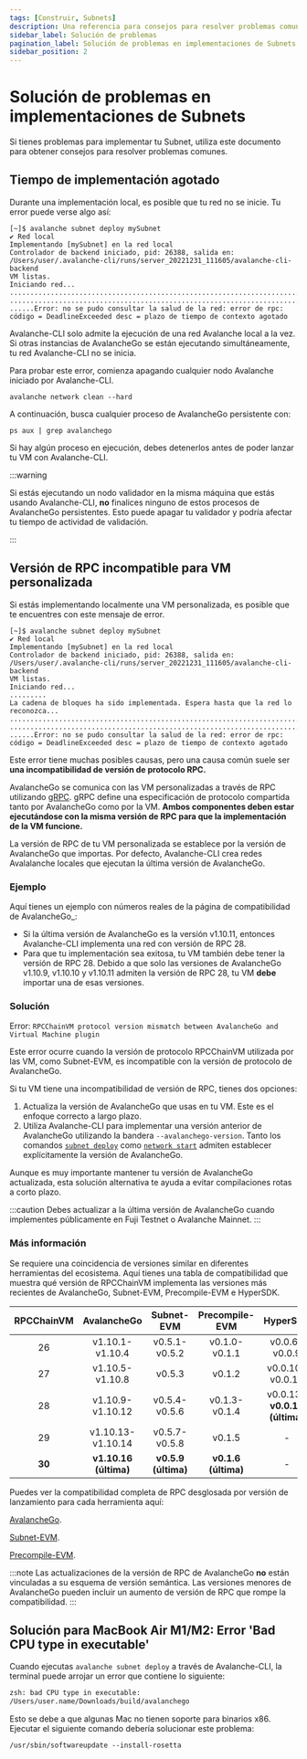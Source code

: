 ```yaml
---
tags: [Construir, Subnets]
description: Una referencia para consejos para resolver problemas comunes al implementar Subnets en Avalanche.
sidebar_label: Solución de problemas
pagination_label: Solución de problemas en implementaciones de Subnets
sidebar_position: 2
---
```


# Solución de problemas en implementaciones de Subnets

Si tienes problemas para implementar tu Subnet, utiliza este documento para obtener consejos para resolver problemas comunes.

## Tiempo de implementación agotado

Durante una implementación local, es posible que tu red no se inicie. Tu error puede verse algo así:

```text
[~]$ avalanche subnet deploy mySubnet
✔ Red local
Implementando [mySubnet] en la red local
Controlador de backend iniciado, pid: 26388, salida en: /Users/user/.avalanche-cli/runs/server_20221231_111605/avalanche-cli-backend
VM listas.
Iniciando red...
..................................................................................
..................................................................................
......Error: no se pudo consultar la salud de la red: error de rpc: código = DeadlineExceeded desc = plazo de tiempo de contexto agotado
```

Avalanche-CLI solo admite la ejecución de una red Avalanche local a la vez. Si otras instancias de
AvalancheGo se están ejecutando simultáneamente, tu red Avalanche-CLI no se inicia.

Para probar este error, comienza apagando cualquier nodo Avalanche iniciado por Avalanche-CLI.

```shell
avalanche network clean --hard
```

A continuación, busca cualquier proceso de AvalancheGo persistente con:

```shell
ps aux | grep avalanchego
```

Si hay algún proceso en ejecución, debes detenerlos antes de poder lanzar tu VM con Avalanche-CLI.

:::warning

Si estás ejecutando un nodo validador en la misma máquina que estás usando Avalanche-CLI, **no** finalices ninguno
de estos procesos de AvalancheGo persistentes. Esto puede apagar tu validador y podría afectar
tu tiempo de actividad de validación.

:::

## Versión de RPC incompatible para VM personalizada

Si estás implementando localmente una VM personalizada, es posible que te encuentres con este mensaje de error.

```text
[~]$ avalanche subnet deploy mySubnet
✔ Red local
Implementando [mySubnet] en la red local
Controlador de backend iniciado, pid: 26388, salida en: /Users/user/.avalanche-cli/runs/server_20221231_111605/avalanche-cli-backend
VM listas.
Iniciando red...
.........
La cadena de bloques ha sido implementada. Espera hasta que la red lo reconozca...
..................................................................................
..................................................................................
......Error: no se pudo consultar la salud de la red: error de rpc: código = DeadlineExceeded desc = plazo de tiempo de contexto agotado
```

Este error tiene muchas posibles causas, pero una causa común suele ser **una
incompatibilidad de versión de protocolo RPC.**

AvalancheGo se comunica con las VM personalizadas a través de RPC utilizando [gRPC](https://grpc.io/). gRPC define una
especificación de protocolo compartida tanto por AvalancheGo como por la VM. **Ambos componentes deben estar ejecutándose
con la misma versión de RPC para que la implementación de la VM funcione.**

La versión de RPC de tu VM personalizada se establece por la versión de AvalancheGo que importas. Por defecto,
Avalanche-CLI crea redes Avalalanche locales que ejecutan la última versión de AvalancheGo.

### Ejemplo

Aquí tienes un ejemplo con números reales de la página de compatibilidad de AvalancheGo\_:

- Si la última versión de AvalancheGo es la versión v1.10.11, entonces Avalanche-CLI implementa una red con
  versión de RPC 28.
- Para que tu implementación sea exitosa, tu VM también debe tener la versión de RPC 28. Debido a que solo
  las versiones de AvalancheGo v1.10.9, v1.10.10 y v1.10.11 admiten la versión de RPC 28,
  tu VM **debe** importar una de esas versiones.

### Solución

Error: `RPCChainVM protocol version mismatch between AvalancheGo and Virtual Machine plugin`

Este error ocurre cuando la versión de protocolo RPCChainVM utilizada por las VM, como Subnet-EVM,
es incompatible con la versión de protocolo de AvalancheGo.

Si tu VM tiene una incompatibilidad de versión de RPC, tienes dos opciones:

1. Actualiza la versión de AvalancheGo que usas en tu VM. Este es el enfoque correcto a largo plazo.
2. Utiliza Avalanche-CLI para implementar una versión anterior de AvalancheGo utilizando la bandera
   `--avalanchego-version`. Tanto los comandos [`subnet deploy`](/tooling/avalanche-cli.md#subnet-deploy)
   como [`network start`](/tooling/avalanche-cli.md#network-start) admiten
   establecer explícitamente la versión de AvalancheGo.

Aunque es muy importante mantener tu versión de AvalancheGo actualizada,
esta solución alternativa te ayuda a evitar compilaciones rotas a corto plazo.

:::caution
Debes actualizar a la última versión de AvalancheGo cuando implementes públicamente en
Fuji Testnet o Avalanche Mainnet.
:::

### Más información

Se requiere una coincidencia de versiones similar en diferentes herramientas del ecosistema. Aquí tienes una tabla de compatibilidad
que muestra qué versión de RPCChainVM implementa las versiones más recientes de
AvalancheGo, Subnet-EVM, Precompile-EVM e HyperSDK.

| RPCChainVM | AvalancheGo              | Subnet-EVM          | Precompile-EVM      | HyperSDK |
| :--------: | :-------:                | :-------:           | :-------:           | :-------: |
| 26         | v1.10.1-v1.10.4          | v0.5.1-v0.5.2       | v0.1.0-v0.1.1       | v0.0.6-v0.0.9 |
| 27         | v1.10.5-v1.10.8          | v0.5.3              | v0.1.2              | v0.0.10-v0.0.12 |
| 28         | v1.10.9-v1.10.12         | v0.5.4-v0.5.6       | v0.1.3-v0.1.4       | v0.0.13-**v0.0.15 (última)** |
| 29         | v1.10.13-v1.10.14        | v0.5.7-v0.5.8       | v0.1.5              | -          |
| **30**     | **v1.10.16 (última)**    | **v0.5.9 (última)** | **v0.1.6 (última)** | -          |

Puedes ver la compatibilidad completa de RPC desglosada por versión de lanzamiento para cada herramienta aquí:

[AvalancheGo](https://github.com/ava-labs/avalanchego/blob/master/version/compatibility.json).

[Subnet-EVM](https://github.com/ava-labs/subnet-evm/blob/master/compatibility.json).

[Precompile-EVM](https://github.com/ava-labs/precompile-evm/blob/main/compatibility.json).

:::note
Las actualizaciones de la versión de RPC de AvalancheGo **no** están vinculadas a su esquema de versión semántica. Las versiones menores de AvalancheGo
pueden incluir un aumento de versión de RPC que rompe la compatibilidad.
:::

## Solución para MacBook Air M1/M2: Error 'Bad CPU type in executable'

Cuando ejecutas `avalanche subnet deploy` a través de Avalanche-CLI, la terminal puede arrojar un error que
contiene lo siguiente:

```zsh
zsh: bad CPU type in executable:
/Users/user.name/Downloads/build/avalanchego
```

Esto se debe a que algunas Mac no tienen soporte para binarios x86. Ejecutar el siguiente comando debería solucionar
este problema:

`/usr/sbin/softwareupdate --install-rosetta`
